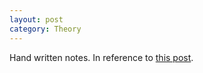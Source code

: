 ```yaml
---
layout: post
category: Theory
---
```


Hand written notes. In reference to [this post](https://www.solver.com/optimization-problem-types-linear-and-quadratic-programming).

<!-- <embed src="https://github.com/nik-pitts/machinelearning601/blob/main/_assets/2024-07-16-optimization-problem-types.pdf" width="100%" height="600px" type="application/pdf"> -->
<object data="https://github.com/nik-pitts/machinelearning601/blob/main/_assets/2024-07-16-optimization-problem-types.pdf" width="100%" height="600px" type='application/pdf'></object>
